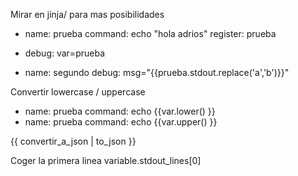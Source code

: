 Mirar en jinja/ para mas posibilidades

  - name: prueba
    command: echo "hola adrios"
    register: prueba

  - debug: var=prueba

  - name: segundo
    debug: msg="{{prueba.stdout.replace('a','b')}}"


Convertir lowercase / uppercase
  - name: prueba
    command: echo {{var.lower() }}
  - name: prueba
    command: echo {{var.upper() }}


{{ convertir_a_json | to_json }}



Coger la primera linea
variable.stdout_lines[0]
